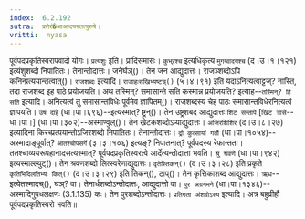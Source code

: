 ```yaml
---
index:  6.2.192
sutra:  प्रतेरं�आआदयस्तत्पुरुषे।
vritti:  nyasa
---
```


पूर्वपदप्रकृतिस्वरापवादो योगः। `प्रत्यंशुः` इति। प्रादिसमासः। `कुभ्र्रश्च` इत्यधिकृत्य `मुगय्वादयश्च` (द।उ।१।१२१) इत्यंशुशब्दो निपातितः। तेनान्तोदात्तः। जनेर्घञ्()। तेन जन आद्युदात्तः। राजञ्शब्दोऽपि कनिन्प्रत्ययान्तत्वात्()। `राजशब्दः` इत्यादि। `राजाहःसखिभ्यष्टच्()` (५।४।९१) इति यदाऽनित्यत्वाट्टज्? नास्ति, तदा राजशब्द इह पाठे प्रयोजयति। अथ तस्मिन्? समासान्ते सति कस्मान्न प्रयोजयति? इत्याह--`तस्मिन्? हि सति` इत्यादि। अनित्यत्वं तु समासान्तविधेः पूर्वमेव ज्ञापितम्()। राजशब्दस्य चेह पाठः समासान्तविधेरनित्यत्वं ज्ञापयति। `उष दाहे` (धा।पा।६९६)--इत्यस्मात्? ष्ट्रन्()। तेन उष्ट्रशबद आद्युदात्तः `शिट सन्तापे` [`खिट त्रासे`--धा।पा।] (धा।पा।३०२)--अस्माण्वुल्()। तेन खेटकशब्दोऽप्याद्युदात्तः। `अजिरशिशिर` (द।उ।८।२७) इत्यादिना किरच्प्रत्ययान्तोऽजिरशब्दो निपातितः। तेनान्तोदात्तः। `द्रो कुत्सायां गतौ` (धा।पा।१०५४)--अस्मादाङ्पूर्वात्? `आतश्चोपसर्गे` (३।३।१०६) इत्यङ्? निपातनात्? पूर्वपदस्य रेफान्तता। ततश्चाव्ययरूपहानादसत्यस्मात्? पूर्वपदप्रकृतिस्वरत्वे आर्देत्यन्तोदात्ता भवति। `श्रु श्रवणे` (धा।पा।९४२) इत्यस्माल्ल्युट्()। तेन श्रवणशब्दो लित्स्वरेणाद्युदात्तः। `वृतेस्तिकन्()` (द।उ।३।२८) इति प्रकृते `कृतिभिदिलतिभ्यः कित्()` (द।उ।३।२९) इति तिकन्(), टाप्()। तेन कृत्तिकाशब्द आद्युदात्तः। `ऋध`--इत्येतस्मादच्(), घञ्? वा। तेनार्धशब्दोऽन्तोदात्तः, आद्युदात्तो वा। `पुर अग्रगमने` (धा।पा।१३४६)--अस्मादिगुपधलक्षणः (3.1.135) कः। तेन पुरशब्दोऽन्तोदात्तः। 
`प्रतिगता अंशवोऽस्य` इत्यादि। अत्र बहुव्रीहौ पूर्वपदप्रकृतिस्वरो भवति॥
